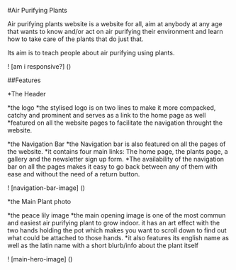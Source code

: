 #Air Purifying Plants

Air purifying plants website is a website for all, aim at anybody at any age that wants to know and/or act on air purifying their environment and learn how to take care of the plants that do just that.

Its aim is to teach people about air purifying using plants.

! [am i responsive?] ()

##Features

*The Header

 *the logo
  *the stylised logo is on two lines to make it more compacked, catchy and prominent and serves as a link to the home page as well
  *featured on all the website pages to facilitate the navigation throught the website.

 *the Navigation Bar
  *the Navigation bar is also featured on all the pages of the website.
  *it contains four main links: The home page, the plants page, a gallery and the newsletter sign up form. 
  *The availability of the navigation bar on all the pages makes it easy to go back between any of them with ease and without the need of a return button.

 ! [navigation-bar-image] ()

*the Main Plant photo

 *the peace lily image
  *the main opening image is one of the most commun and easiest air purifying plant to grow indoor.
  it has an art effect with the two hands holding the pot which makes you want to scroll down to find out what could be attached to those hands.
  *it also features its english name as well as the latin name with a short blurb/info about the plant itself

! [main-hero-image] ()


